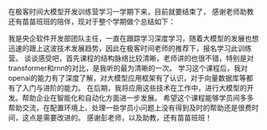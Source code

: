 在极客时间大模型开发训练营学习一学期下来，目前就要结束了，
感谢老师助教还有苗苗班班的陪伴，现对于整个学期做个总结如下：

我是央企软件开发部团队主任，一直在跟踪学习深度学习，随着大模型的发展也想迅速的跟上这波技术发展趋势，因此在极客时间老师的推荐下，报名学习此训练营。
谈谈感受吧，首先课程的结构脉络比较清晰，老师讲的也很不错，特别是对transformer和rnn的对比，是我听的最为清晰的一次。
学习这个课程后，我对openai的能力有了深度了解，对大模型应用框架有了认识，对于向量数据库等都有了入门与进阶的能力。
在后期，我将应用这些技术在工作中，进行大模型的开发。帮助企业在智能化和自动化方面进一步发展。
希望这个课程能够学员间多多帮助交流，在配置环境上、处理一些学员小问题上没有得到及时的帮助还是很费时间，这点是需要改进的。
感谢彭老师，以及助教，还有苗苗班班！